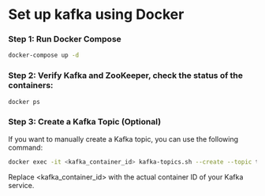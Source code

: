 # Set up kafka using Docker

### Step 1: Run Docker Compose
```bash
docker-compose up -d
```
### Step 2: Verify Kafka and ZooKeeper, check the status of the containers:
```bash
docker ps
```
### Step 3: Create a Kafka Topic (Optional)
If you want to manually create a Kafka topic, you can use the following command:
```bash
docker exec -it <kafka_container_id> kafka-topics.sh --create --topic test-topic --partitions 1 --replication-factor 1 --bootstrap-server localhost:9092
```
Replace <kafka_container_id> with the actual container ID of your Kafka service.

